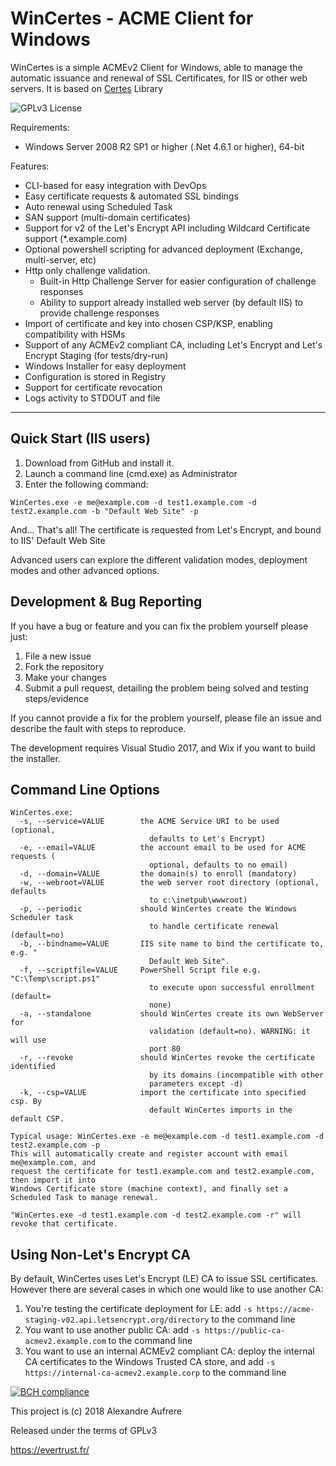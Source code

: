 # WinCertes - ACME Client for Windows

WinCertes is a simple ACMEv2 Client for Windows, able to manage the automatic issuance and renewal of SSL Certificates, for IIS or other web servers. It is based on [Certes](https://github.com/fszlin/certes) Library

![GPLv3 License](https://www.gnu.org/graphics/gplv3-88x31.png)

Requirements:
- Windows Server 2008 R2 SP1 or higher (.Net 4.6.1 or higher), 64-bit

Features:
- CLI-based for easy integration with DevOps
- Easy certificate requests & automated SSL bindings
- Auto renewal using Scheduled Task
- SAN support (multi-domain certificates)
- Support for v2 of the Let's Encrypt API including Wildcard Certificate support (*.example.com)
- Optional powershell scripting for advanced deployment (Exchange, multi-server, etc)
- Http only challenge validation.
	- Built-in Http Challenge Server for easier configuration of challenge responses
	- Ability to support already installed web server (by default IIS) to provide challenge responses
- Import of certificate and key into chosen CSP/KSP, enabling compatibility with HSMs
- Support of any ACMEv2 compliant CA, including Let's Encrypt and Let's Encrypt Staging (for tests/dry-run)
- Windows Installer for easy deployment
- Configuration is stored in Registry
- Support for certificate revocation
- Logs activity to STDOUT and file

----------
Quick Start (IIS users)
----------
1. Download from GitHub and install it.
2. Launch a command line (cmd.exe) as Administrator
3. Enter the following command:
```DOS
WinCertes.exe -e me@example.com -d test1.example.com -d test2.example.com -b "Default Web Site" -p
```
And... That's all! The certificate is requested from Let's Encrypt, and bound to IIS' Default Web Site

Advanced users can explore the different validation modes, deployment modes and other advanced options.

Development & Bug Reporting
-------------

If you have a bug or feature and you can fix the problem yourself please just:

   1. File a new issue
   2. Fork the repository
   2. Make your changes 
   3. Submit a pull request, detailing the problem being solved and testing steps/evidence
   
If you cannot provide a fix for the problem yourself, please file an issue and describe the fault with steps to reproduce.

The development requires Visual Studio 2017, and Wix if you want to build the installer.

Command Line Options
-------------

```DOS
WinCertes.exe:
  -s, --service=VALUE        the ACME Service URI to be used (optional,
                               defaults to Let's Encrypt)
  -e, --email=VALUE          the account email to be used for ACME requests (
                               optional, defaults to no email)
  -d, --domain=VALUE         the domain(s) to enroll (mandatory)
  -w, --webroot=VALUE        the web server root directory (optional, defaults
                               to c:\inetpub\wwwroot)
  -p, --periodic             should WinCertes create the Windows Scheduler task
                               to handle certificate renewal (default=no)
  -b, --bindname=VALUE       IIS site name to bind the certificate to, e.g. "
                               Default Web Site".
  -f, --scriptfile=VALUE     PowerShell Script file e.g. "C:\Temp\script.ps1"
                               to execute upon successful enrollment (default=
                               none)
  -a, --standalone           should WinCertes create its own WebServer for
                               validation (default=no). WARNING: it will use
                               port 80
  -r, --revoke               should WinCertes revoke the certificate identified
                               by its domains (incompatible with other
                               parameters except -d)
  -k, --csp=VALUE            import the certificate into specified csp. By
                               default WinCertes imports in the default CSP.

Typical usage: WinCertes.exe -e me@example.com -d test1.example.com -d test2.example.com -p
This will automatically create and register account with email me@example.com, and
request the certificate for test1.example.com and test2.example.com, then import it into
Windows Certificate store (machine context), and finally set a Scheduled Task to manage renewal.

"WinCertes.exe -d test1.example.com -d test2.example.com -r" will revoke that certificate.
```

Using Non-Let's Encrypt CA
-------------

By default, WinCertes uses Let's Encrypt (LE) CA to issue SSL certificates. However there are several cases in which one would like to use another CA:
1. You're testing the certificate deployment for LE: add `-s https://acme-staging-v02.api.letsencrypt.org/directory` to the command line
2. You want to use another public CA: add `-s https://public-ca-acmev2.example.com` to the command line
3. You want to use an internal ACMEv2 compliant CA: deploy the internal CA certificates to the Windows Trusted CA store, and add `-s https://internal-ca-acmev2.example.corp` to the command line



[![BCH compliance](https://bettercodehub.com/edge/badge/aloopkin/WinCertes?branch=master)](https://bettercodehub.com/)


This project is (c) 2018 Alexandre Aufrere

Released under the terms of GPLv3

https://evertrust.fr/